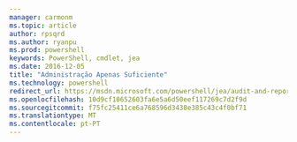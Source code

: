 ```yaml
---
manager: carmonm
ms.topic: article
author: rpsqrd
ms.author: ryanpu
ms.prod: powershell
keywords: PowerShell, cmdlet, jea
ms.date: 2016-12-05
title: "Administração Apenas Suficiente"
ms.technology: powershell
redirect_url: https://msdn.microsoft.com/powershell/jea/audit-and-report
ms.openlocfilehash: 10d9cf10652603fa6e5a6d50eef117269c7d2f9d
ms.sourcegitcommit: f75fc25411ce6a768596d3438e385c43c4f0bf71
ms.translationtype: MT
ms.contentlocale: pt-PT
---
```


